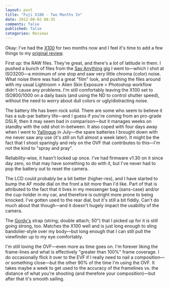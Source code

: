 ```yaml
---
layout: post
title: "Fuji X100 - Two Months In"
date: 2012-08-02 08:35
comments: false
published: false
categories: Reviews
---
```


Okay: I've had the [X100](http://www.amazon.com/gp/product/B0043RS864/ref=as_li_ss_tl?ie=UTF8&tag=eatsleeprepea-20) for two months now and I feel it's time to add a few things to my [original review](http://www.eatsleeprepeat.net/2012/fuji-x100-review/).

First up: the RAW files. They're great, and there's a *lot* of latitude in them. I pushed a bunch of files from the [Say Anything](http://www.eatsleeprepeat.net/2012/say-anything/) gig I went to—which I shot at ISO3200—a minimum of one stop and saw very little chroma (color) noise. What noise there was had a great "film" look, and pushing the files around with my usual Lightroom > Alien Skin Exposure > Photoshop workflow didn't cause any problems. I'm still comfortably leaving the X100 set to ISO800/1000 on a daily basis (and using the ND to control shutter speed), without the need to worry about dull colors or ugly/distracting noise.

The battery life has been rock solid. There are some who seem to believe it has a sub-par battery life—and I guess if you're coming from an pro-grade DSLR, then it may seem bad in comparison—but it manages weeks on standby with the odd shot in-between. It also coped with four days away when I went to [Yallingup](http://www.eatsleeprepeat.net/2012/yallingup/) in July—the spare batteries I brought down with me never saw any use (it's still on full almost a week later). It might be the fact that I shoot sparingly and rely on the OVF that contributes to this—I'm not the kind to "spray and pray". 

Reliability-wise, it hasn't locked up once. I've had firmware v1.30 on it since day zero, so that may have something to do with it, but I've never had to pop the battery out to reset the camera.

The LCD could probably be a bit better (higher-res), and I have started to bump the AF mode dial on the front a bit more than I'd like. Part of that is attributed to the fact that it lives in my messenger bag (sans-case) and/or the cup-holder in my car, and therefore is outright more prone to being knocked. I've gotten used to the rear dial, but it's still a bit fiddly. Can't do much about that though—and it doesn't hugely impact the usability of the camera.

The [Gordy's](http://www.gordyscamerastraps.com/neck-string-double/index.htm) strap (string; double attach; 50") that I picked up for it is still going strong, too. Matches the X100 well and is just long enough to sling bandolier-style over my body—but long enough that I can still pull the viewfinder up to my eye comfortably.

I'm still loving the OVF—even more as time goes on. I'm forever liking the frame-lines and what is effectively "greater than 100%" frame coverage. I do occasionally flick it over to the EVF if I really need to nail a composition—or something close—but the other 90% of the time I'm using the OVF. It takes maybe a week to get used to the accuracy of the framelines vs. the distance of what you're shooting (and therefore your composition)—but after that it's smooth sailing.

